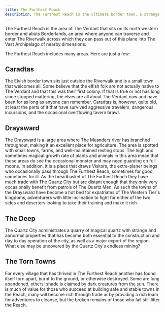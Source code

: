```yaml
---
title: The Furthest Reach
description: The Furthest Reach is the ultimate border town, a strange and dangerous area patrolled by The Quartz Men, where anything can happen, but opportunity abounds. 
---
```


The Furthest Reach is the area of The Verdant that sits on its north western border and abuts Borderlands, an area where anyone can traverse and enter The Riverwalk across which they can pass out of this plane into The Vast Archipelago of nearby dimensions.  

The Furthest Reach includes many areas. Here are just a few:

## Caradtas 

The Elvish border town sits just outside the Riverwalk and is a small town that welcomes all. Some believe that the elfish folk are not actually native to The Verdant and that this was their first colony.  If that is true or not has long since stopped mattering, the elves are all about The Verdant now and have been for as long as anyone can remember. Caradtas is, however, quite old, at least the parts of it that have survived aggressive travelers, dangerous incursions, and the occasional overflowing tavern brawl. 

## Draysward 

The Draysward is a large area where The Meanders river has branched throughout, making it an excellent place for agriculture. The area is spotted with small towns, farms, and well-maintained resting stops. The high and sometimes magical growth rate of plants and animals in this area mean that these areas do see the occasional monster and may need guarding on full moons. In addition, it is a place that draws Visitors, the extra-planer beings who occasionally pass through The Furthest Reach, sometimes for good, sometimes for ill. As the breadbasket of The Furthest Reach they have much trade with The Quartz City but are distant enough that they only very occasionally benefit from patrols of The Quartz Men. As such the towns of the Draysward have become a hot bed for expatriates of The Western Tier's kingdoms, adventurers with little inclination to fight for either of the two sides and deserters looking to take their training and make it rich.

## The Deep

The Quartz City administrates a quarry of magical quartz with strange and abnormal properties that has become both essential to the construction and day to day operation of the city, as well as a major export of the region. What else may be uncovered by the Quartz City's endless mining? 

## The Torn Towns 

For every village that has thrived in The Furthest Reach another has found itself torn apart, burnt to the ground, or otherwise destroyed. Some are long abandoned, others' shade is claimed by dark creatures from the sun. There is much of value for those who succeed at building safe and stable towns in the Reach, many will become rich through trade or by providing a rich loam for adventures to cleanse, but the broken remains of those who fail still litter the Reach. 

